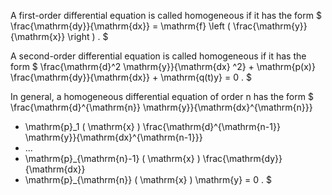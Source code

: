 A first-order differential equation is called homogeneous if it has the
form
$ \frac{\mathrm{dy}}{\mathrm{dx}} = \mathrm{f} \left ( \frac{\mathrm{y}}
{\mathrm{x}} \right ) . $

A second-order differential equation is called homogeneous if it has the
form $ \frac{\mathrm{d}^2 \mathrm{y}}{\mathrm{dx} ^2} + \mathrm{p(x)}
\frac{\mathrm{dy}}{\mathrm{dx}} + \mathrm{q(t)y} = 0 . $

In general, a homogeneous differential equation of order n has the form
$ \frac{\mathrm{d}^{\mathrm{n}} \mathrm{y}}{\mathrm{dx}^{\mathrm{n}}}
+ \mathrm{p}_1 ( \mathrm{x} ) 
\frac{\mathrm{d}^{\mathrm{n-1}} \mathrm{y}}{\mathrm{dx}^{\mathrm{n-1}}}
+ ...
+ \mathrm{p}_{\mathrm{n}-1} ( \mathrm{x} ) \frac{\mathrm{dy}}{\mathrm{dx}}
+ \mathrm{p}_{\mathrm{n}} ( \mathrm{x} ) \mathrm{y} = 0 . $
